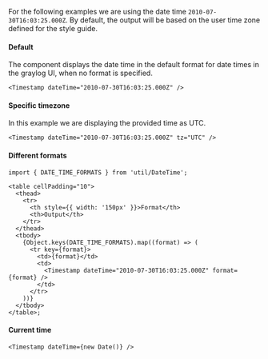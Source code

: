 For the following examples we are using the date time `2010-07-30T16:03:25.000Z`.
By default, the output will be based on the user time zone defined for the style guide.

#### Default

The component displays the date time in the default format for date times in the graylog UI, when no format is specified.

```tsx
<Timestamp dateTime="2010-07-30T16:03:25.000Z" />
```

#### Specific timezone

In this example we are displaying the provided time as UTC.

```tsx
<Timestamp dateTime="2010-07-30T16:03:25.000Z" tz="UTC" />
```

#### Different formats

```tsx
import { DATE_TIME_FORMATS } from 'util/DateTime';

<table cellPadding="10">
  <thead>
    <tr>
      <th style={{ width: '150px' }}>Format</th>
      <th>Output</th>
    </tr>
  </thead>
  <tbody>
    {Object.keys(DATE_TIME_FORMATS).map((format) => (
      <tr key={format}>
        <td>{format}</td>
        <td>
          <Timestamp dateTime="2010-07-30T16:03:25.000Z" format={format} />
        </td>
      </tr>
    ))}
  </tbody>
</table>;
```

#### Current time

```tsx
<Timestamp dateTime={new Date()} />
```

